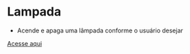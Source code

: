 # Lampada
* Acende e apaga uma lâmpada conforme o usuário desejar

[Acesse aqui](https://kemuellklinger.github.io/Lampada/)
